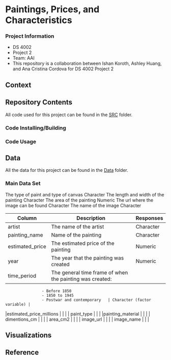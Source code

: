 # Paintings, Prices, and Characteristics

### Project Information
  - DS 4002
  - Project 2
  - Team: AAI
  - This repository is a collaboration between Ishan Koroth, Ashley Huang, and Ana Cristina Cordova for DS 4002 Project 2

## Context

## Repository Contents 
All code used for this project can be found in the [SRC](https://github.com/ik4vrb/ds-4002-team-aai-project-2/tree/main/SRC) folder.

### Code Installing/Building 

### Code Usage

## Data
All the data for this project can be found in the [Data](https://github.com/ik4vrb/ds-4002-team-aai-project-2/tree/main/Data) folder.

### Main Data Set
The type of paint and type of canvas
Character
The length and width of the painting 
Character 
The area of the painting
Numeric
The url where the image can be found
Character
The name of the image
Character



|    Column     |  Description  |   Responses  |
| ------------- | ------------- |------------- |
|    artist     | The name of the artist| Character |
| painting_name | Name of the painting | Character |
|estimated_price| The estimated price of the painting | Numeric |
|     year      | The year that the painting was created| Numeric |
|  time_period  | The general time frame of when the painting was created: 
                    - Before 1850
                    - 1850 to 1945
                    - Postwar and contemporary   | Character (factor variable) |
|estimated_price_millions |  | |
|  paint_type   |  | |
|painting_material |  | |
|  dimentions_cm |  | |
|  area_cm2     |  | |
|  image_url    |  | |
|  image_name   |  | |



## Visualizations 

## Reference
